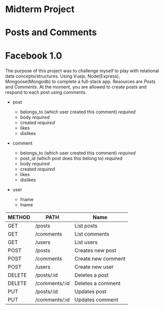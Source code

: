 # Midterm Project <h1>
# Posts and Comments <h2>

# Facebook 1.0 <h3>
The purpose of this project was to challenge myself to play with relational data concepts/structures. Using Vuejs, Node(Express), Mongoose(Mongodb) to complete a full-stack app. Resources are *Posts* and *Comments*. At the moment, you are allowed to create posts and respond to each post using comments.

* post
    * belongs_to (which user created this comment) *required*
    * body *required*
    * created *required*
    * likes 
    * dislikes

* comment
    * belongs_to (which user created this comment) *required*
    * post_id (which post does this belong to) *required*
    * body *required*
    * created *required*
    * likes
    * dislikes

* user
    * fname
    * lname

METHOD | PATH | Name
------ | ------- | --------
GET | /posts | List posts
GET | /comments | List comments
GET | /users | List users
POST | /posts | Creates new post
POST | /comments | Create new comment
POST | /users | Create new user
DELETE | /posts/:id | Deletes a post
DELETE | /comments/:id | Deletes a comment
PUT | /posts/:id | Updates post
PUT | /comments/:id | Updates comment
